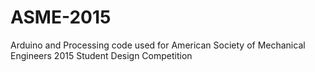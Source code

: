 # ASME-2015
Arduino and Processing code used for American Society of Mechanical Engineers 2015 Student Design Competition

